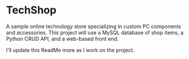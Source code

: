 # TechShop
A sample online technology store specializing in custom PC components and accessories.
This project will use a MySQL database of shop items, a Python CRUD API, and a web-based front end.

I'll update this ReadMe more as I work on the project.
